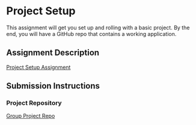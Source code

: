 # Project Setup
This assignment will get you set up and rolling with a basic project. By the end, you will have a GitHub repo that contains a working application.

## Assignment Description
[Project Setup Assignment](https://education.launchcode.org/liftoff/modules/assignments/project-setup)

## Submission Instructions

### Project Repository
[Group Project Repo](https://github.com/April-2022-LC-LiftOff/JonH-GroupProject-Liftoff22)